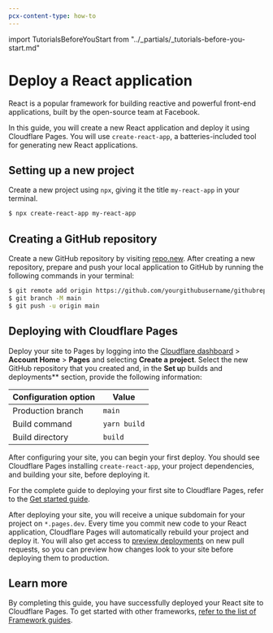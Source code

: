 ```yaml
---
pcx-content-type: how-to
---
```


import TutorialsBeforeYouStart from "../_partials/_tutorials-before-you-start.md" 

# Deploy a React application

React is a popular framework for building reactive and powerful front-end applications, built by the open-source team at Facebook.

In this guide, you will create a new React application and deploy it using Cloudflare Pages. You will use `create-react-app`, a batteries-included tool for generating new React applications.

## Setting up a new project

Create a new project using `npx`, giving it the title `my-react-app` in your terminal.

```sh
$ npx create-react-app my-react-app
```

<TutorialsBeforeYouStart/>

## Creating a GitHub repository

Create a new GitHub repository by visiting [repo.new](https://repo.new). After creating a new repository, prepare and push your local application to GitHub by running the following commands in your terminal:

```sh
$ git remote add origin https://github.com/yourgithubusername/githubrepo
$ git branch -M main
$ git push -u origin main
```

## Deploying with Cloudflare Pages

Deploy your site to Pages by logging into the [Cloudflare dashboard](https://dash.cloudflare.com/) > **Account Home** > **Pages** and selecting **Create a project**. Select the new GitHub repository that you created and, in the **Set u**p builds and deployments** section, provide the following information:

<TableLayout>

| Configuration option | Value           |
| -------------------- | --------------- |
| Production branch    | `main`          |
| Build command        | `yarn build` |
| Build directory      | `build`         |

</TableLayout>

After configuring your site, you can begin your first deploy. You should see Cloudflare Pages installing `create-react-app`, your project dependencies, and building your site, before deploying it.

<Aside type="note">

For the complete guide to deploying your first site to Cloudflare Pages, refer to the [Get started guide](/get-started).

</Aside>

After deploying your site, you will receive a unique subdomain for your project on `*.pages.dev`. 
Every time you commit new code to your React application, Cloudflare Pages will automatically rebuild your project and deploy it. You will also get access to [preview deployments](/platform/preview-deployments) on new pull requests, so you can preview how changes look to your site before deploying them to production.

## Learn more

By completing this guide, you have successfully deployed your React site to Cloudflare Pages. To get started with other frameworks, [refer to the list of Framework guides](/framework-guides).
